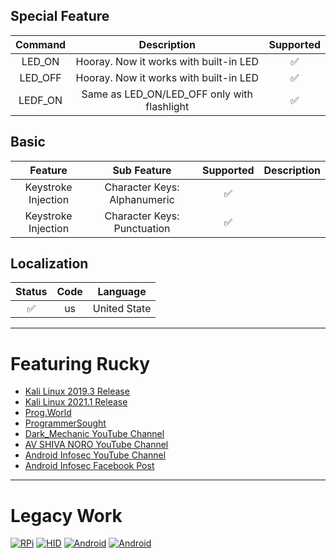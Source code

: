 ## Special Feature
|        Command         |                      Description                            | Supported | 
|:----------------------:|:-----------------------------------------------------------:|:---------:|
|        LED_ON          |          Hooray. Now it works with built-in LED             |     ✅    |
|        LED_OFF         |          Hooray. Now it works with built-in LED             |     ✅    |
|        LEDF_ON         |          Same as LED_ON/LED_OFF only with flashlight        |     ✅    |

## Basic
|        Feature         |             Sub Feature              | Supported |                        Description                          |
|:----------------------:|:------------------------------------:|:---------:|:-----------------------------------------------------------:|
|  Keystroke Injection   |     Character Keys: Alphanumeric     |     ✅    |                                                             |
|  Keystroke Injection   |     Character Keys: Punctuation      |     ✅    |                                                             |
 




## Localization
| Status |   Code    |        Language         |
|:------:|:---------:|:-----------------------:|
|   ✅    |   us   |         United State           


---

# Featuring Rucky
- [Kali Linux 2019.3 Release](https://www.kali.org/blog/kali-linux-2019-3-release/)
- [Kali Linux 2021.1 Release](https://www.kali.org/blog/kali-linux-2021-1-release/)
- [Prog.World](https://prog.world/kali-linux-nethunter-on-android-part-3-breaking-the-distance/)
- [ProgrammerSought](https://www.programmersought.com/article/30497171179/)
- [Dark_Mechanic YouTube Channel](https://youtu.be/ic-X-FCLNk8)
- [AV SHIVA NORO YouTube Channel](https://youtu.be/4clbu41cEQ0)
- [Android Infosec YouTube Channel](https://www.youtube.com/watch?v=_NDXzGPh_BQ)
- [Android Infosec Facebook Post](https://www.facebook.com/AndroidInfoSec/posts/4101537619869708)

---

# Legacy Work
[![RPi](https://img.shields.io/badge/Raspberry%20Pi-0%20W-maroon)](https://github.com/mayankmetha/Rucky-Ext-RPi)
[![HID](https://img.shields.io/badge/Project-Legacy%20HID-lightgreen)](https://github.com/mayankmetha/Rucky-Legacy-HID)
[![Android](https://img.shields.io/badge/android-4.4.x-green)](https://github.com/mayankmetha/Rucky/releases/tag/1.9)
[![Android](https://img.shields.io/badge/android-5.x-green)](https://github.com/mayankmetha/Rucky/releases/tag/1.9)
